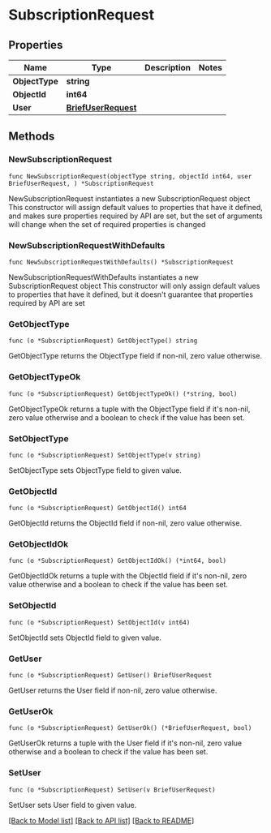 # SubscriptionRequest

## Properties

Name | Type | Description | Notes
------------ | ------------- | ------------- | -------------
**ObjectType** | **string** |  | 
**ObjectId** | **int64** |  | 
**User** | [**BriefUserRequest**](BriefUserRequest.md) |  | 

## Methods

### NewSubscriptionRequest

`func NewSubscriptionRequest(objectType string, objectId int64, user BriefUserRequest, ) *SubscriptionRequest`

NewSubscriptionRequest instantiates a new SubscriptionRequest object
This constructor will assign default values to properties that have it defined,
and makes sure properties required by API are set, but the set of arguments
will change when the set of required properties is changed

### NewSubscriptionRequestWithDefaults

`func NewSubscriptionRequestWithDefaults() *SubscriptionRequest`

NewSubscriptionRequestWithDefaults instantiates a new SubscriptionRequest object
This constructor will only assign default values to properties that have it defined,
but it doesn't guarantee that properties required by API are set

### GetObjectType

`func (o *SubscriptionRequest) GetObjectType() string`

GetObjectType returns the ObjectType field if non-nil, zero value otherwise.

### GetObjectTypeOk

`func (o *SubscriptionRequest) GetObjectTypeOk() (*string, bool)`

GetObjectTypeOk returns a tuple with the ObjectType field if it's non-nil, zero value otherwise
and a boolean to check if the value has been set.

### SetObjectType

`func (o *SubscriptionRequest) SetObjectType(v string)`

SetObjectType sets ObjectType field to given value.


### GetObjectId

`func (o *SubscriptionRequest) GetObjectId() int64`

GetObjectId returns the ObjectId field if non-nil, zero value otherwise.

### GetObjectIdOk

`func (o *SubscriptionRequest) GetObjectIdOk() (*int64, bool)`

GetObjectIdOk returns a tuple with the ObjectId field if it's non-nil, zero value otherwise
and a boolean to check if the value has been set.

### SetObjectId

`func (o *SubscriptionRequest) SetObjectId(v int64)`

SetObjectId sets ObjectId field to given value.


### GetUser

`func (o *SubscriptionRequest) GetUser() BriefUserRequest`

GetUser returns the User field if non-nil, zero value otherwise.

### GetUserOk

`func (o *SubscriptionRequest) GetUserOk() (*BriefUserRequest, bool)`

GetUserOk returns a tuple with the User field if it's non-nil, zero value otherwise
and a boolean to check if the value has been set.

### SetUser

`func (o *SubscriptionRequest) SetUser(v BriefUserRequest)`

SetUser sets User field to given value.



[[Back to Model list]](../README.md#documentation-for-models) [[Back to API list]](../README.md#documentation-for-api-endpoints) [[Back to README]](../README.md)


